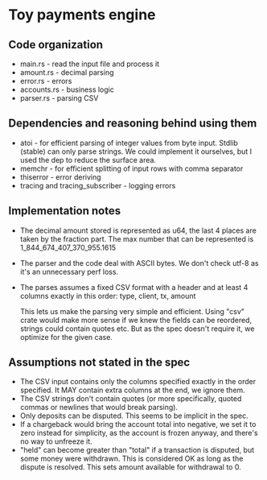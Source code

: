# Toy payments engine

## Code organization

- main.rs - read the input file and process it
- amount.rs - decimal parsing
- error.rs - errors
- accounts.rs - business logic
- parser.rs - parsing CSV

## Dependencies and reasoning behind using them

- atoi - for efficient parsing of integer values from byte input. Stdlib (stable) can only parse strings.
  We could implement it ourselves, but I used the dep to reduce the surface area.
- memchr - for efficient splitting of input rows with comma separator
- thiserror - error deriving
- tracing and tracing_subscriber - logging errors

## Implementation notes
- The decimal amount stored is represented as u64, the last 4 places are taken by the fraction part.
  The max number that can be represented is 1_844_674_407_370_955.1615
- The parser and the code deal with ASCII bytes. We don't check utf-8 as it's an unnecessary perf loss.
- The parses assumes a fixed CSV format with a header and at least 4 columns exactly in this order:
  type, client, tx, amount

  This lets us make the parsing very simple and efficient.
  Using "csv" crate would make more sense if we knew the fields can be reordered, strings could contain quotes etc.
  But as the spec doesn't require it, we optimize for the given case.

## Assumptions not stated in the spec
- The CSV input contains only the columns specified exactly in the order specified. It MAY contain extra columns at the end, we ignore them.
- The CSV strings don't contain quotes (or more specifically, quoted commas or newlines that would break parsing).
- Only deposits can be disputed. This seems to be implicit in the spec.
- If a chargeback would bring the account total into negative, we set it to zero instead for simplicity, as the account is frozen anyway, and there's no way to unfreeze it.
- "held" can become greater than "total" if a transaction is disputed, but some money were withdrawn. This is considered OK as long as the dispute is resolved. This sets amount available for withdrawal to 0.
